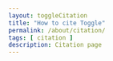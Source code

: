 ```yaml
---
layout: toggleCitation
title: "How to cite Toggle"
permalink: /about/citation/
tags: [ citation ]
description: Citation page
---
```


